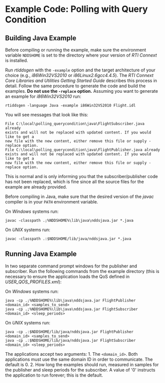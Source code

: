 # Example Code: Polling with Query Condition

## Building Java Example
Before compiling or running the example, make sure the environment variable
`NDDSHOME` is set to the directory where your version of *RTI Connext* is
installed.

Run *rtiddsgen* with the `-example` option and the target architecture of your
choice (e.g., *i86Win32VS2010* or *i86Linux2.6gcc4.4.5*). The *RTI Connext Core
Libraries and Utilities Getting Started Guide* describes this process in detail.
Follow the same procedure to generate the code and build the examples. **Do not
use the `-replace` option.** Assuming you want to generate an example for
*i86Win32VS2010* run:
```
rtiddsgen -language Java -example i86Win32VS2010 Flight.idl
```

You will see messages that look like this:
```
File C:\local\polling_querycondition\java\FlightSubscriber.java already
exists and will not be replaced with updated content. If you would like to get a
new file with the new content, either remove this file or supply -replace option.
File C:\local\polling_querycondition\java\FlightPublisher.java already
exists and will not be replaced with updated content. If you would like to get a
new file with the new content, either remove this file or supply -replace option.
```

This is normal and is only informing you that the subscriber/publisher code has
not been replaced, which is fine since all the source files for the example are
already provided.

Before compiling in Java, make sure that the desired version of the *javac*
compiler is in your `PATH` environment variable.

On *Windows* systems run:
```
javac -classpath .;%NDDSHOME%\lib\java\nddsjava.jar *.java
```

On *UNIX* systems run:
```
javac -classpath .:$NDDSHOME/lib/java/nddsjava.jar *.java
```

## Running Java Example
In two separate command prompt windows for the publisher and subscriber.
Run the following commands from the example directory (this is necessary to
ensure the application loads the QoS defined in *USER_QOS_PROFILES.xml*):

On *Windows* systems run:
```
java -cp .;%NDDSHOME%\lib\java\nddsjava.jar FlightPublisher  <domain_id> <samples_to_send>
java -cp .;%NDDSHOME%\lib\java\nddsjava.jar FlightSubscriber <domain_id> <sleep_periods>
```

On *UNIX* systems run:
```
java -cp .:$NDDSHOME/lib/java/nddsjava.jar FlightPublisher  <domain_id> <samples_to_send>
java -cp .:$NDDSHOME/lib/java/nddsjava.jar FlightSubscriber <domain_id> <sleep_periods>
```

The applications accept two arguments:
    1. The `<domain_id>`. Both applications must use the same domain ID in order
    to communicate. The default is 0.
    2. How long the examples should run, measured in samples for the publisher
    and sleep periods for the subscriber. A value of '0' instructs the
    application to run forever; this is the default.
